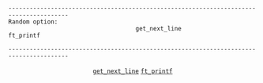 ```
---------------------------------------------------------------------------------------
Random option:
                                    get_next_line                   ft_printf

---------------------------------------------------------------------------------------
```


<div align="center">
  
  [`get_next_line`](https://github.com/LLuisPP/42-Exams-rank03/tree/main/get_next_line) [`ft_printf`](https://github.com/LLuisPP/42-Exams-rank03/tree/main/ft_printf)
</div>
